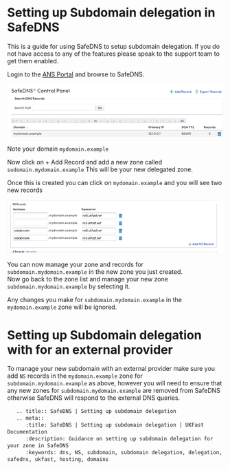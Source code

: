 # Setting up Subdomain delegation in SafeDNS

This is a guide for using SafeDNS to setup subdomain delegation. If you do not have access to any of the features please speak to the support team to get them enabled.

Login to the [ANS Portal](https://portal.ans.co.uk/safedns) and browse to SafeDNS.

![SafeDNS Zone Page](files/safedns_zone_page.png)

Note your domain `mydomain.example`

Now click on + Add Record and add a new zone called `sudomain.mydomain.example` This will be your new delegated zone.

Once this is created you can click on `mydomain.example` and you will see two new records

![Delegated Zone](files/subdomain_delegation_zone.png)

You can now manage your zone and records for `subdomain.mydomain.example` in the new zone you just created.</br>
Now go back to the zone list and manage your new zone `subdomain.mydomain.example` by selecting it.</br>

Any changes you make for `subdomain.mydomain.example` in the `mydomain.example` zone will be ignored.

# Setting up Subdomain delegation with for an external provider

To manage your new subdomain with an external provider make sure you add `NS` records in the `mydomain.example` zone for `subdomain.mydomain.example` as above, however you will need to ensure that any new zones for `subdomain.mydomain.example` are removed from SafeDNS otherwise SafeDNS will respond to the external DNS queries.


```eval_rst
   .. title:: SafeDNS | Setting up subdomain delegation
   .. meta::
      :title: SafeDNS | Setting up subdomain delegation | UKFast Documentation
      :description: Guidance on setting up subdomain delegation for your zone in SafeDNS
      :keywords: dns, NS, subdomain, subdomain delegation, delegation, safedns, ukfast, hosting, domains
```
